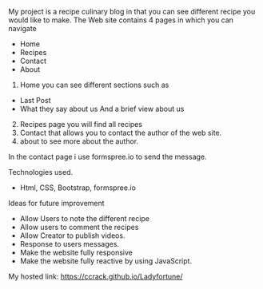 My project is a recipe culinary blog in that you can see different recipe you would like to make.
The Web site contains 4 pages in which you can navigate
- Home
- Recipes
- Contact
- About

1) Home you can  see different sections such as 
- Last Post
- What they say about us
And a brief view about us

2) Recipes page you will find all recipes 
3) Contact that allows you to contact the author of the web site.
4) about to see more about the author.

In the contact page i use formspree.io to send the message.

Technologies used.
- Html, CSS, Bootstrap, formspree.io

Ideas for future improvement
- Allow Users to note the different recipe
- Allow users to comment the recipes
- Allow Creator to publish videos.
- Response to users messages.
- Make the website fully responsive
- Make the website fully reactive by using JavaScript.

My hosted link: https://ccrack.github.io/Ladyfortune/
